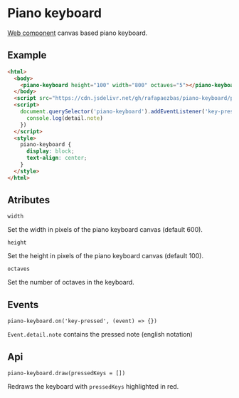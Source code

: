 # Piano keyboard

[Web component](https://developer.mozilla.org/es/docs/Web/Web_Components) canvas based piano keyboard.

## Example

``` html
<html>
  <body>
    <piano-keyboard height="100" width="800" octaves="5"></piano-keyboard>
  </body>
  <script src="https://cdn.jsdelivr.net/gh/rafapaezbas/piano-keyboard/piano-keyboard.js"></script>
  <script>
    document.querySelector('piano-keyboard').addEventListener('key-pressed', ({ detail }) => {
      console.log(detail.note)
    })
  </script>
  <style>
    piano-keyboard {
      display: block;
      text-align: center;
    }
  </style>
</html>
```

## Atributes

`width` 

Set the width in pixels of the piano keyboard canvas (default 600).

`height` 

Set the height in pixels of the piano keyboard canvas (default 100).

`octaves` 

Set the number of octaves in the keyboard.

## Events

`piano-keyboard.on('key-pressed', (event) => {})` 

`Event.detail.note` contains the pressed note (english notation)

## Api

`piano-keyboard.draw(pressedKeys = [])` 

Redraws the keyboard with `pressedKeys` highlighted in red.
